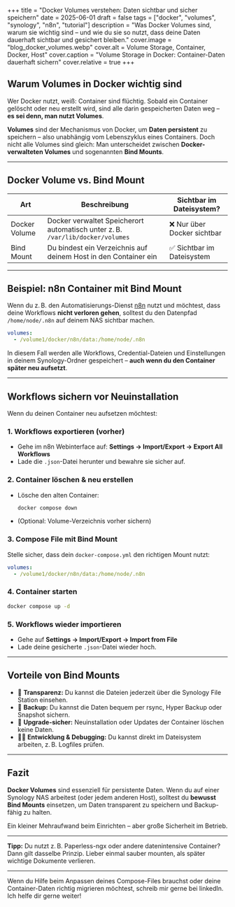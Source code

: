 +++
title = "Docker Volumes verstehen: Daten sichtbar und sicher speichern"
date = 2025-06-01
draft = false
tags = ["docker", "volumes", "synology", "n8n", "tutorial"]
description = "Was Docker Volumes sind, warum sie wichtig sind – und wie du sie so nutzt, dass deine Daten dauerhaft sichtbar und gesichert bleiben."
cover.image = "blog_docker_volumes.webp" 
cover.alt = Volume Storage, Container, Docker, Host" 
cover.caption = "Volume Storage in Docker: Container-Daten dauerhaft sichern" 
cover.relative = true
+++

## Warum Volumes in Docker wichtig sind

Wer Docker nutzt, weiß: Container sind flüchtig. Sobald ein Container gelöscht oder neu erstellt wird, sind alle darin gespeicherten Daten weg – **es sei denn, man nutzt Volumes**.

**Volumes** sind der Mechanismus von Docker, um **Daten persistent** zu speichern – also unabhängig vom Lebenszyklus eines Containers. Doch nicht alle Volumes sind gleich: Man unterscheidet zwischen **Docker-verwalteten Volumes** und sogenannten **Bind Mounts**.

---

## Docker Volume vs. Bind Mount

| Art            | Beschreibung                                                                 | Sichtbar im Dateisystem? |
|----------------|------------------------------------------------------------------------------|---------------------------|
| Docker Volume  | Docker verwaltet Speicherort automatisch unter z. B. `/var/lib/docker/volumes` | ❌ Nur über Docker sichtbar |
| Bind Mount     | Du bindest ein Verzeichnis auf deinem Host in den Container ein               | ✅ Sichtbar im Dateisystem  |

---

## Beispiel: n8n Container mit Bind Mount

Wenn du z. B. den Automatisierungs-Dienst [n8n](https://n8n.io/) nutzt und möchtest, dass deine Workflows **nicht verloren gehen**, solltest du den Datenpfad `/home/node/.n8n` auf deinem NAS sichtbar machen.

```yaml
volumes:
  - /volume1/docker/n8n/data:/home/node/.n8n
```

In diesem Fall werden alle Workflows, Credential-Dateien und Einstellungen in deinem Synology-Ordner gespeichert – **auch wenn du den Container später neu aufsetzt**.

---

## Workflows sichern vor Neuinstallation

Wenn du deinen Container neu aufsetzen möchtest:

### 1. **Workflows exportieren (vorher)**
- Gehe im n8n Webinterface auf:
  **Settings → Import/Export → Export All Workflows**
- Lade die `.json`-Datei herunter und bewahre sie sicher auf.

### 2. **Container löschen & neu erstellen**
- Lösche den alten Container:
  ```bash
  docker compose down
  ```
- (Optional: Volume-Verzeichnis vorher sichern)

### 3. **Compose File mit Bind Mount**
Stelle sicher, dass dein `docker-compose.yml` den richtigen Mount nutzt:
```yaml
volumes:
  - /volume1/docker/n8n/data:/home/node/.n8n
```

### 4. **Container starten**
```bash
docker compose up -d
```

### 5. **Workflows wieder importieren**
- Gehe auf **Settings → Import/Export → Import from File**
- Lade deine gesicherte `.json`-Datei wieder hoch.

---

## Vorteile von Bind Mounts

- 🔎 **Transparenz:** Du kannst die Dateien jederzeit über die Synology File Station einsehen.
- 💾 **Backup:** Du kannst die Daten bequem per rsync, Hyper Backup oder Snapshot sichern.
- 🔁 **Upgrade-sicher:** Neuinstallation oder Updates der Container löschen keine Daten.
- 👨‍💻 **Entwicklung & Debugging:** Du kannst direkt im Dateisystem arbeiten, z. B. Logfiles prüfen.

---

## Fazit

**Docker Volumes** sind essenziell für persistente Daten. Wenn du auf einer Synology NAS arbeitest (oder jedem anderen Host), solltest du **bewusst Bind Mounts** einsetzen, um Daten transparent zu speichern und Backup-fähig zu halten.

Ein kleiner Mehraufwand beim Einrichten – aber große Sicherheit im Betrieb.

---

**Tipp:** Du nutzt z. B. Paperless-ngx oder andere datenintensive Container? Dann gilt dasselbe Prinzip. Lieber einmal sauber mounten, als später wichtige Dokumente verlieren.

---

Wenn du Hilfe beim Anpassen deines Compose-Files brauchst oder deine Container-Daten richtig migrieren möchtest, schreib mir gerne bei linkedIn. Ich helfe dir gerne weiter!

